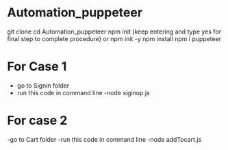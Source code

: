 # Automation_puppeteer
git clone 
cd Automation_puppeteer
npm init (keep entering and type yes for final step to complete procedure) or npm init -y
npm install
npm i puppeteer

# For Case 1
- go to Signin folder
- run this code in command line -node siginup.js 

# For case 2
-go to Cart folder
-run this code in command line -node addTocart.js 
